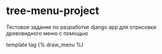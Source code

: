 # tree-menu-project

Тестовое задание по разработке django app для отрисовки древовидного меню с помощью 

template tag {% draw_menu %}

